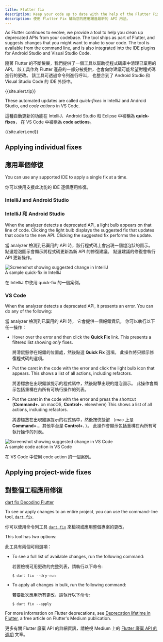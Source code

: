 ```yaml
---
title: Flutter fix
description: Keep your code up to date with the help of the Flutter Fix feature.
description: 使用 Flutter Fix 幫助您的應用跟進最新的 API 用法。
---
```


As Flutter continues to evolve, we provide a tool to help you clean up
deprecated APIs from your codebase. The tool ships as part of Flutter, and
suggests changes that you might want to make to your code. The tool is available
from the command line, and is also integrated into the IDE plugins for Android
Studio and Visual Studio Code.

隨著 Flutter 的不斷髮展，我們提供了一個工具以幫助從程式碼庫中清理已棄用的 API。
該工具作為 Flutter 產品的一部分被提供，也會向你建議可能希望對程式碼進行的更改。
該工具可透過命令列進行呼叫，
也整合到了 Android Studio 和 Visual Studio Code 的 IDE 外掛中。

{{site.alert.tip}}

  These automated updates are called _quick-fixes_ in IntelliJ and Android
  Studio, and _code actions_ in VS Code.

  這種自動更新的功能在 IntelliJ、Android Studio 和 Eclipse 中被稱為 **quick-fixes**，
  在 VS Code 中被稱為 **code actions**。

{{site.alert.end}}

## Applying individual fixes

## 應用單個修復

You can use any supported IDE
to apply a single fix at a time.

你可以使用支援此功能的 IDE 逐個應用修復。

### IntelliJ and Android Studio

### IntelliJ 和 Android Studio

When the analyzer detects a deprecated API,
a light bulb appears on that line of code.
Clicking the light bulb displays the suggested fix
that updates that code to the new API.
Clicking the suggested fix performs the update.

當 analyzer 檢測到已棄用的 API 時，該行程式碼上會出現一個燈泡狀的圖示。
點選燈泡圖示會顯示將程式碼更新為新 API 的修復建議。
點選建議的修復會執行 API 更新操作。

![Screenshot showing suggested change in IntelliJ]({{site.url}}/assets/images/docs/development/tools/flutter-fix-suggestion-intellij.png)<br>
A sample quick-fix in IntelliJ

在 IntelliJ 中使用 quick-fix 的一個案例。

### VS Code

When the analyzer detects a deprecated API,
it presents an error.
You can do any of the following:

當 analyzer 檢測到已棄用的 API 時，
它會提供一個報錯資訊。
你可以執行以下任一操作：

* Hover over the error and then click the
  **Quick Fix** link.
  This presents a filtered list showing
  _only_ fixes.

  將滑鼠懸停在報錯的位置處，然後點選 **Quick Fix** 選項。
  此操作將只顯示修復程式碼的選項。

* Put the caret in the code with the error and click
  the light bulb icon that appears.
  This shows a list of all actions, including
  refactors.

  將游標放在出現錯誤提示的程式碼中，然後點擊出現的燈泡圖示。
  此操作會顯示包括重構在內所有可執行操作的列表。

* Put the caret in the code with the error and
  press the shortcut
  (**Command+.** on macOS, **Control+.** elsewhere)
  This shows a list of all actions, including
  refactors.

  將游標放在出現錯誤提示的程式碼中，然後按快捷鍵
  （mac 上是 **Command+.**，其他平台是 **Control+.** ）。
  此操作會顯示包括重構在內所有可執行操作的列表。

![Screenshot showing suggested change in VS Code]({{site.url}}/assets/images/docs/development/tools/flutter-fix-suggestion-vscode.png)<br>
A sample code action in VS Code

在 VS Code 中使用 code action 的一個案例。

## Applying project-wide fixes

## 對整個工程應用修復

[dart fix Decoding Flutter][]

To see or apply changes to an entire project,
you can use the command-line tool, [`dart fix`][].

你可以使用命令列工具 [`dart fix`][] 來檢視或應用整個專案的更改。

This tool has two options:

此工具有兩個可用選項：

* To see a full list of available changes, run
  the following command:

  若要檢視可用更改的完整列表，請執行以下命令:

  ```terminal
  $ dart fix --dry-run
  ```

* To apply all changes in bulk, run the
  following command:

  若要批次應用所有更改，請執行以下命令:

  ```terminal
  $ dart fix --apply
  ```

For more information on Flutter deprecations, see
[Deprecation lifetime in Flutter][], a free article
on Flutter's Medium publication.

更多有關 Flutter 廢棄 API 的詳細資訊，請檢視 Medium 上的
[Flutter 廢棄 API 的週期][Deprecation lifetime in Flutter] 文章。


[Deprecation lifetime in Flutter]: {{site.flutter-medium}}/deprecation-lifetime-in-flutter-e4d76ee738ad
[`dart fix`]: {{site.dart-site}}/tools/dart-fix
[dart fix Decoding Flutter]: {{site.youtube-site}}/watch?v=OBIuSrg_Quo
